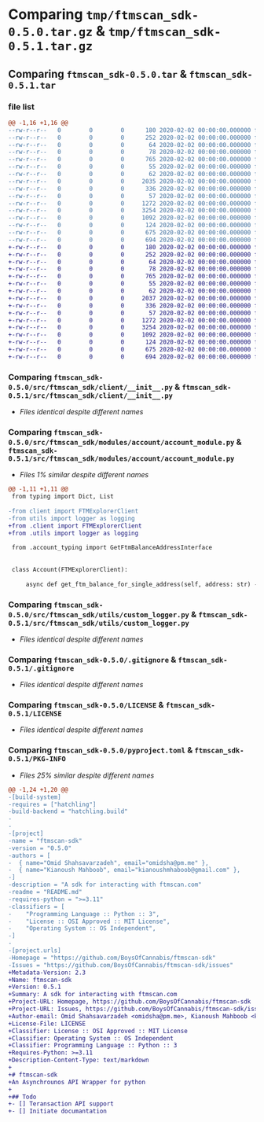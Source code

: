 # Comparing `tmp/ftmscan_sdk-0.5.0.tar.gz` & `tmp/ftmscan_sdk-0.5.1.tar.gz`

## Comparing `ftmscan_sdk-0.5.0.tar` & `ftmscan_sdk-0.5.1.tar`

### file list

```diff
@@ -1,16 +1,16 @@
--rw-r--r--   0        0        0      180 2020-02-02 00:00:00.000000 ftmscan_sdk-0.5.0/Pipfile
--rw-r--r--   0        0        0      252 2020-02-02 00:00:00.000000 ftmscan_sdk-0.5.0/.github/workflows/isort.yml
--rw-r--r--   0        0        0       64 2020-02-02 00:00:00.000000 ftmscan_sdk-0.5.0/.vscode/extensions.json
--rw-r--r--   0        0        0       78 2020-02-02 00:00:00.000000 ftmscan_sdk-0.5.0/src/ftmscan_sdk/__init__.py
--rw-r--r--   0        0        0      765 2020-02-02 00:00:00.000000 ftmscan_sdk-0.5.0/src/ftmscan_sdk/client/__init__.py
--rw-r--r--   0        0        0       55 2020-02-02 00:00:00.000000 ftmscan_sdk-0.5.0/src/ftmscan_sdk/modules/__init__.py
--rw-r--r--   0        0        0       62 2020-02-02 00:00:00.000000 ftmscan_sdk-0.5.0/src/ftmscan_sdk/modules/account/__init__.py
--rw-r--r--   0        0        0     2035 2020-02-02 00:00:00.000000 ftmscan_sdk-0.5.0/src/ftmscan_sdk/modules/account/account_module.py
--rw-r--r--   0        0        0      336 2020-02-02 00:00:00.000000 ftmscan_sdk-0.5.0/src/ftmscan_sdk/modules/account/account_typing.py
--rw-r--r--   0        0        0       57 2020-02-02 00:00:00.000000 ftmscan_sdk-0.5.0/src/ftmscan_sdk/utils/__init__.py
--rw-r--r--   0        0        0     1272 2020-02-02 00:00:00.000000 ftmscan_sdk-0.5.0/src/ftmscan_sdk/utils/custom_logger.py
--rw-r--r--   0        0        0     3254 2020-02-02 00:00:00.000000 ftmscan_sdk-0.5.0/.gitignore
--rw-r--r--   0        0        0     1092 2020-02-02 00:00:00.000000 ftmscan_sdk-0.5.0/LICENSE
--rw-r--r--   0        0        0      124 2020-02-02 00:00:00.000000 ftmscan_sdk-0.5.0/README.md
--rw-r--r--   0        0        0      675 2020-02-02 00:00:00.000000 ftmscan_sdk-0.5.0/pyproject.toml
--rw-r--r--   0        0        0      694 2020-02-02 00:00:00.000000 ftmscan_sdk-0.5.0/PKG-INFO
+-rw-r--r--   0        0        0      180 2020-02-02 00:00:00.000000 ftmscan_sdk-0.5.1/Pipfile
+-rw-r--r--   0        0        0      252 2020-02-02 00:00:00.000000 ftmscan_sdk-0.5.1/.github/workflows/isort.yml
+-rw-r--r--   0        0        0       64 2020-02-02 00:00:00.000000 ftmscan_sdk-0.5.1/.vscode/extensions.json
+-rw-r--r--   0        0        0       78 2020-02-02 00:00:00.000000 ftmscan_sdk-0.5.1/src/ftmscan_sdk/__init__.py
+-rw-r--r--   0        0        0      765 2020-02-02 00:00:00.000000 ftmscan_sdk-0.5.1/src/ftmscan_sdk/client/__init__.py
+-rw-r--r--   0        0        0       55 2020-02-02 00:00:00.000000 ftmscan_sdk-0.5.1/src/ftmscan_sdk/modules/__init__.py
+-rw-r--r--   0        0        0       62 2020-02-02 00:00:00.000000 ftmscan_sdk-0.5.1/src/ftmscan_sdk/modules/account/__init__.py
+-rw-r--r--   0        0        0     2037 2020-02-02 00:00:00.000000 ftmscan_sdk-0.5.1/src/ftmscan_sdk/modules/account/account_module.py
+-rw-r--r--   0        0        0      336 2020-02-02 00:00:00.000000 ftmscan_sdk-0.5.1/src/ftmscan_sdk/modules/account/account_typing.py
+-rw-r--r--   0        0        0       57 2020-02-02 00:00:00.000000 ftmscan_sdk-0.5.1/src/ftmscan_sdk/utils/__init__.py
+-rw-r--r--   0        0        0     1272 2020-02-02 00:00:00.000000 ftmscan_sdk-0.5.1/src/ftmscan_sdk/utils/custom_logger.py
+-rw-r--r--   0        0        0     3254 2020-02-02 00:00:00.000000 ftmscan_sdk-0.5.1/.gitignore
+-rw-r--r--   0        0        0     1092 2020-02-02 00:00:00.000000 ftmscan_sdk-0.5.1/LICENSE
+-rw-r--r--   0        0        0      124 2020-02-02 00:00:00.000000 ftmscan_sdk-0.5.1/README.md
+-rw-r--r--   0        0        0      675 2020-02-02 00:00:00.000000 ftmscan_sdk-0.5.1/pyproject.toml
+-rw-r--r--   0        0        0      694 2020-02-02 00:00:00.000000 ftmscan_sdk-0.5.1/PKG-INFO
```

### Comparing `ftmscan_sdk-0.5.0/src/ftmscan_sdk/client/__init__.py` & `ftmscan_sdk-0.5.1/src/ftmscan_sdk/client/__init__.py`

 * *Files identical despite different names*

### Comparing `ftmscan_sdk-0.5.0/src/ftmscan_sdk/modules/account/account_module.py` & `ftmscan_sdk-0.5.1/src/ftmscan_sdk/modules/account/account_module.py`

 * *Files 1% similar despite different names*

```diff
@@ -1,11 +1,11 @@
 from typing import Dict, List
 
-from client import FTMExplorerClient
-from utils import logger as logging
+from .client import FTMExplorerClient
+from .utils import logger as logging
 
 from .account_typing import GetFtmBalanceAddressInterface
 
 
 class Account(FTMExplorerClient):
 
     async def get_ftm_balance_for_single_address(self, address: str) -> Dict:
```

### Comparing `ftmscan_sdk-0.5.0/src/ftmscan_sdk/utils/custom_logger.py` & `ftmscan_sdk-0.5.1/src/ftmscan_sdk/utils/custom_logger.py`

 * *Files identical despite different names*

### Comparing `ftmscan_sdk-0.5.0/.gitignore` & `ftmscan_sdk-0.5.1/.gitignore`

 * *Files identical despite different names*

### Comparing `ftmscan_sdk-0.5.0/LICENSE` & `ftmscan_sdk-0.5.1/LICENSE`

 * *Files identical despite different names*

### Comparing `ftmscan_sdk-0.5.0/pyproject.toml` & `ftmscan_sdk-0.5.1/PKG-INFO`

 * *Files 25% similar despite different names*

```diff
@@ -1,24 +1,20 @@
-[build-system]
-requires = ["hatchling"]
-build-backend = "hatchling.build"
-
-
-[project]
-name = "ftmscan-sdk"
-version = "0.5.0"
-authors = [
-  { name="Omid Shahsavarzadeh", email="omidsha@pm.me" },
-  { name="Kianoush Mahboob", email="kianoushmhaboob@gmail.com" },
-]
-description = "A sdk for interacting with ftmscan.com"
-readme = "README.md"
-requires-python = ">=3.11"
-classifiers = [
-    "Programming Language :: Python :: 3",
-    "License :: OSI Approved :: MIT License",
-    "Operating System :: OS Independent",
-]
-
-[project.urls]
-Homepage = "https://github.com/BoysOfCannabis/ftmscan-sdk"
-Issues = "https://github.com/BoysOfCannabis/ftmscan-sdk/issues"
+Metadata-Version: 2.3
+Name: ftmscan-sdk
+Version: 0.5.1
+Summary: A sdk for interacting with ftmscan.com
+Project-URL: Homepage, https://github.com/BoysOfCannabis/ftmscan-sdk
+Project-URL: Issues, https://github.com/BoysOfCannabis/ftmscan-sdk/issues
+Author-email: Omid Shahsavarzadeh <omidsha@pm.me>, Kianoush Mahboob <kianoushmhaboob@gmail.com>
+License-File: LICENSE
+Classifier: License :: OSI Approved :: MIT License
+Classifier: Operating System :: OS Independent
+Classifier: Programming Language :: Python :: 3
+Requires-Python: >=3.11
+Description-Content-Type: text/markdown
+
+# ftmscan-sdk
+An Asynchrounos API Wrapper for python
+
+## Todo
+- [] Teransaction API support
+- [] Initiate documantation
```

